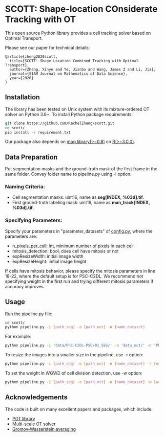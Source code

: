 # SCOTT: Shape-location COnsiderate Tracking with OT

This open source Python library provides a cell tracking solver based on Optimal Transport.

Please see our paper for technical details:

```
@article{zheng2020scott,
  title={SCOTT: Shape-Location Combined Tracking with Optimal Transport},
  author={Zheng, Xinye and Ye, Jianbo and Wang, James Z and Li, Jia},
  journal={SIAM Journal on Mathematics of Data Science},
  year={2020}
}
```

## Installation

The library has been tested on Unix system with its mixture-ordered OT solver on Python 3.6+. To install Python package requirements:

``` bash
git clone https://github.com/RachelZheng/scott.git
cd scott/
pip install -r requirement.txt
```

Our package also depends on [mop library(>=0.8)](https://bitbucket.org/suppechasper/optimaltransport/downloads/) on [R(>=3.0.0)](https://www.r-project.org/).

## Data Preparation

Put segmentation masks and the ground-truth mask of the first frame in the same folder. Convey folder name to pipeline.py using -i option.

### Naming Criteria:

+ Cell segmentation masks: uint16, name as **seg[INDEX, %03d].tif**. 
+ First ground-truth labeling mask: uint16, name as **man_track[INDEX, %03d].tif**. 

### Specifying Parameters:

Specify your parameters in "parameter_datasets" of [config.py](utils/config.py), where the parameters are:

+ n_pixels_per_cell: int, minimum number of pixels in each cell
+ mitosis_detection: bool, does cell have mitosis or not
+ expResizeWidth: initial image width
+ expResizeHeight: initial image height

If cells have mitosis behavior, please specify the mitosis parameters in line 18-22, where the default setup is for PSC-C2DL. We recommend not specifying weight in the first run and trying different mitosis parameters if accuracy improves.

## Usage

Run the pipeline.py file:

``` bash
cd scott/
python pipeline.py -i [path_seg] -o [path_out] -n [name_dataset]
```

For example:

``` bash
python pipeline.py -i 'data/PhC-C2DL-PSC/01_SEG/' -o 'data_out/' -n 'PhC-C2DL-PSC'
```

To resize the images into a smaller size in the pipeline, use -r option:

``` bash
python pipeline.py -i [path_seg] -o [path_out] -n [name_dataset] -r [on/off] -rw [resized_width] -rh [resized_heights]
```

To set the weight in WGWD of cell division detection, use -w option:
``` bash
python pipeline.py -i [path_seg] -o [path_out] -n [name_dataset] -w [weight]
```

## Acknowledgements

The code is built on many excellent papers and packages, which include:

+ [POT library](https://pot.readthedocs.io/en/stable/)
+ [Multi-scale OT solver](https://bitbucket.org/suppechasper/optimaltransport/src/master/)
+ [Gromov-Wasserstein averaging](https://github.com/gpeyre/2016-ICML-gromov-wasserstein)